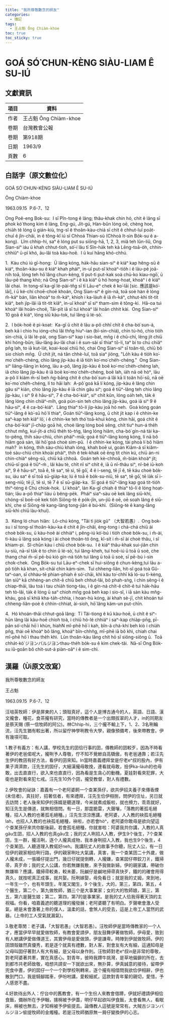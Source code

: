 ```yaml
---
title: "我所尊敬數念的師友"
categories:
  - 傳記
tags:
  - 王占魁 Ông Chiàm-khoe
toc: true
toc_sticky: true
---
```


# GOÁ SÓ͘ CHUN-KÈNG SIÀU-LIAM Ê SU-IÚ

## 文獻資訊

| 項目 | 資料 |
|---|---|
| 作者 | 王占魁 Ông Chiàm-khoe |
| 卷期 | 台灣教會公報 |
| 卷期 | 第918期 |
| 日期 | 1963/9 |
| 頁數 | 6 |

## 白話字（原文數位化）

GOÁ SÓ͘ CHUN-KÈNG SIÀU-LIAM Ê SU-IÚ

Ông Chiàm-khoe

1963.09.15  P.6-7、12

Ong Poê-eng Bok-su:  I sī Pîn-tong ê lâng; thâu-khak chin hó, chit ê lâng sī phok kó͘ thong kim ê lâng, Eng-gú, Ji̍t-gú, Hàn-bûn lóng oē, chèng hoe, chia̍h tê lóng ū gián-kiù, tng-sî ê thoân-kàu-chiá sī chi̍t ê chhut-luī poa̍t-chuī ê jîn-châi, in ê tông-kî iú sī Chhoá Thian-sù (Chhoà It-sìn Bo̍k-su ê a-kong).  Lîm chhip-hi, saⁿ ê lóng put su siōng-hā, 1, 2, 3, miâ teh lûn-liû, Ong Sian-siⁿ iáu ū khah chhut-tioh, só͘-í lâu tī Sîn-ha̍k teh kà Lēng-toā-o̍h, chhin-chhiūⁿ ū-pī khó, āu-lâi toà kàu-hoē.  I ū kuí hāng khó-chhú.

1.  Kàu chú iú gī-hong:  Ū lâng kóng, ha̍k-hāu sian-siⁿ ê kiáⁿ kap hêng-sū ê kiáⁿ, thoân-kàu-su ê kiáⁿ khah pháiⁿ, in-uī put-sî khoàⁿ-tio̍h i ê lāu-pē joā-nih toā, lóng teh hō͘ lâng chun-kèng, tī put-ti put-kak soà chū-ko kiau-ngō͘, ū lāu-pē thang khò; nā Ong Sian-siⁿ i ê kà kiáⁿ ū hó hong-hoat, khoàⁿ i ê kiáⁿ lâi chai.  In tong-sî ka-gī lé-pài-tn̂g sī tī Lāu-eⁿ chek ê ko͘-lāi [sic. 應該是kó͘-lāi], i ū ké-chí choē-choē khoán, Ong Sian-siⁿ ê gín-ná, toā soè hàn ê lóng m̄-káⁿ bán, liân khoàⁿ to m̄-káⁿ, khioh i ka-la̍uh ê iā  m̄-káⁿ, chhut-khì ti̍t-ti̍t kiâⁿ, beh ji̍p-lâi iā ti̍t-ti̍t kiâⁿ, in-uī khoàⁿ sī siⁿ tham-sim ê tōng-ki.  Hā-oa tuì khoàⁿ lâi hoān-choē, Tāi-pi̍t iā sī tuì khoàⁿ lâi hoān chhit kài.  Ong Sian-siⁿ 10 goā ê kiáⁿ, lóng siū kàu-tok, tuì lâng ū lé-sò͘.

2.  I bo̍k-hoē ê pì-koat:  Ka-gī ū chi̍t ê lāu a-pô chhī chi̍t ê cha-bó͘ sun-á, beh kā i chio hu ióng-chú lâi thn̂g hiuⁿ-ian (bī-sìn-chiá), chin tú-hó, chio tio̍h sìn-chiá, ū lâi lé-pài, ong Sian-siⁿ kap i sio-bat, mn̄g i ê chū-chí, lēng ji̍t chiū khì hóng-būn; lāu-lâng āu-lâi chai i ê sun-sài sī thiaⁿ tō-lí, taⁿ bí to chú chiâⁿ pn̄g lah, to iā kut-la̍t, koai-koai chiū hó, chai Ong Sian-siⁿ sī toân-tō, chiū bô sio chioh mn̄g.  Ū chi̍t ji̍t, ná tân chhè-luî, toā siaⁿ jióng, "Lo̍h kàu ê tio̍h ko͘-mo͘ che̍h-chéng, chio lâng ji̍p-kàu ê iā tio̍h ko͘-mo͘ che̍h-chéng."  Ong Sian-siⁿ liâng-liâng ìn kóng, lāu  a-pô, lâng ji̍p-kàu ê boē ko͘-mo͘ che̍h-chéng lah, iā chio lâng ji̍p-kàu ê iā boē ko͘-mo͘ che̍h-chéng, boē lah, ia̍h nā oē hòⁿ, lāu a-pô lí kiám m̄-sī beh ǹg-bāng chit ê cha-bó͘ sun-á lâi kā lí toân hō͘-sû, nā oē ko͘-mo͘ che̍h-chéng, lí to hāi lah:  A-pô͘ goá kā lí kóng, ji̍p-kàu ê lâng chin gâu siⁿ kián, chio lâng ji̍p-kàu ê iā chin gâu siⁿ; goá ê tiūⁿ-lâng teh chio lâng ji̍p-kàu, i siⁿ 9 ê hāu-siⁿ, 7 ê cha-bó͘-kiáⁿ, siⁿ chi̍t kûn, lóng oa̍h teh, ta̍k ê lâng lóng chin chiâⁿ-mi̍h, goá pún-sin teh chio lâng ji̍p-kàu, goá iā siⁿ 9 ê hāu-siⁿ, 4 ê ca-bó͘-kiáⁿ.  Lâng thiaⁿ tō-lí ji̍p-kàu joā hó neh.  Goá kóng goán tiūⁿ-lâng ê kò͘-sū hō͘ lí thiaⁿ, Goán tiūⁿ-lâng kong, ū chi̍t ji̍t kap i ê chhin-ke saⁿ-kap teh kiâⁿ lō͘, i ê chhin-ke teh thó͘ toā-khuì kóng, chin hāi, goá chi̍t ê cha-bó͘-kiáⁿ jī-cha̍p goā hè, choè lâng lóng boē sêng, chi̍t tiuⁿ hun-á the̍h chhut mn̂g, kuí-ji̍t-á chiū the̍h tò-tńg, lâng lóng hiâm, cha-bó͘ gín-ná tài ka-to-pêng, thih sàu-chiú, chin pháiⁿ-miā; goá ê tiūⁿ-lâng kong kóng, lí nā bô hiâm goá sàn, lâi hō͘ goá choè sim-pū.  I ê chhin-ke kóng, tài phoà lí bô hiâm mah?  ìn kóng, thih sàu-chiú khah ióng, khah boē ui, goán Kiâm-á sī kiâm-toē sàu-chiú chin khoài pháiⁿ, thih ê tek-khak oē ēng tit chin kú, chiū án-ni chin-chiàⁿ sêng-sū, chiū kā chhoā.  Goán teh kè-chhoā, m̄-bián khoàⁿ ji̍t; chiū-sī goá ê tiūⁿ-ḿ , lâi kàu tè, chi̍t nî siⁿ chi̍t ê, iā ū nî-thâu siⁿ, nî-bé iū-koh siⁿ, 9 ê hāu-siⁿ, toā ê, tē saⁿ, tē sì, tē gō͘, 4 ê i-seng, tē jī ê, tē káu choè bo̍k-su, iáu saⁿ ê sī toā sū-gia̍p-ka; lú ê toā ê bo̍k-su-niû, tē saⁿ, tē gō͘, tē la̍k sī i-seng-niû; tē jī, tē sì, tē 7 ê sī sū-gia̍p-ka.  Sī goá ê tiūⁿ-lâng kap goá tit-tio̍h thiⁿ-téng ê Chú chiok-hok.  Lí khoàⁿ, lán Ka-gī chiah ê thiaⁿ tō-lí ê lóng hoat-tián; lāu a-pô thiaⁿ liáu ū bêng-pe̍k.  Pháiⁿ siaⁿ-sàu oē kek lâng siū-khì, chóng-sī boē-oē kek tio̍h Siōng-tè ê po̍k-jîn, un-jiû ê oē, oē soah lâng ê siū-khì, che sī Siōng-tè kang-lâng tong-jiân ê bú-khì.  (Siōng-tè ê kang-lâng siū-khì chiū làu-khuì).

3.  Kèng ló chun hiân:  Ló-chú kóng, "Tāi tì jio̍k gû" （大智若愚）.  Ong bok-su i sī tong-sî thoân-kàu-ka ê chi̍t ê jîn-châi, èng-tong i chá-chá chiū ài choè bo̍k-su, ū kàu-hoē ài chhiáⁿ i, pêng-iú kó͘-bú i tio̍h choè bo̍k-su, i m̄-ài, tì-kàu ū lâng soà kóng i ài choè thoân-tō ông, kî-si̍t i m̄-sī ài choè thâu, i sī khiam-pi.  Sî-chūn kàu i chiū choè bo̍k-su.  I ê kiáⁿ thâu-khak sui-jiân chin iu-siù, nā-sī ta̍k ê to chin ū lé-sò͘, tuì lâng-kheh, tuì hoē-iú ū toā ū soè, che thang chai m̄-sī pē-bú kiò gín-ná tio̍h tuì lâng ū toā ū soè, sī pē-bú í-sin chok-chek.  Ong Bo̍k-su tuì Lāu-eⁿ-chek sī hui-siông ê chun-kèng,tuì lāu  a-pô tio̍h kā khan, si̍t-chāi chin kám-sim.  Tuì chheng-liân, hit-sî goá toà Gû-taⁿ-oan, sī chháu-tē phian-phiah ê só͘-chāi, khì kàu to͘-chhī kā ló-su tì-kèng, lán siūⁿ kā chhéng-an chi̍t-ē chiū beh chhut-lâi, bô phah-sǹg, i chin sêng-ì ê chiap-thāi, lâu toà i tau chia̍h tiong-tàu, i ê gín-ná chi̍t-ê chi̍t-ê tuì ha̍k-hāu teh tò-lâi, ta̍k ê lóng ū saⁿ chioh mn̄g goá beh kap i sio-sî, i iā sàn kàu mn̂g-kháu, goá sī khiâ kha-ta̍h-chhia, i hoan-hù kóng, ài khah sè-jī, chit khoán tuì chheng-liân-poè ê chhin-chhiat, ài-sioh, hō͘ lâng kám-un put-chīn.

4.  Hó khoán-thāi chhut-goā lâng:  Tī Tâi-tiong ê kū kàu-hoē, ū chi̍t ê siⁿ-hūn lâng lâi kàu-hoē chioh toà, i chiū hó-lé chhiáⁿ i saⁿ-kap chia̍p-pn̄g, pī-pān só͘-chāi hō͘ i khùn, hiahN mî-phē hō͘ i kah, bîn-á chá-khí beh kiò i chia̍h pn̄g, thài oē khoàⁿ bô lâng, khoàⁿ bîn-chhn̂g, mî-phē iā bô khì, chiah chai mî-phē hō͘ i thau the̍h khì.  Lūn thoân-kàu lâng chit hō sī siông-siông ū.  Toā chha̍t-kó͘ ジヨンバルジヨンthau-the̍h bo̍k-su ê kim chek-tâi.  Nā-sī Ong Bo̍k-su iû-goân bô chi̍t-sut-á piàn-oāⁿ i ê sim-chì.

## 漢羅（Ùi原文改寫）

我所尊敬數念的師友

王占魁

1963.09.15  P.6-7、12

汪培英牧師：伊是屏東的人；頭殼真好，這个人是博古通今的人，英語、日語、漢文攏會，種花，食茶攏有研究，當時的傳教者是一个出類拔翠的人才，in的同期友是蔡天賜 (蔡一信牧師的阿公)。林Chhip-hi，三个攏不輸上下，1、2、3名咧輪流，汪先生猶有較出著，所以留佇神學咧教令大學，親像預備考，後來帶教會。伊有幾項可取。

1.教子有義方：有人講，學校先生的囝佮行事的囝，傳教師的囝較歹，因為不時看著伊的老爸偌呢大，攏咧予人尊敬，佇不知不覺紲自高驕傲，有老爸通靠；若汪先生伊的教囝有好方法，看伊的囝來知。In當時嘉義禮拜堂是佇老eⁿ叔的股內，伊有果子濟濟款，汪先生的囡仔，大細漢攏毋敢挽，連看就毋敢，撿伊ka-la̍uh的也毋敢，出去直直行，欲入來也直直行，因為看是生貪心的動機。夏娃對看來犯罪，大衛也是對看來犯七戒。汪先生10外个囝，攏受教督，對人有禮數。

2.伊牧會的祕訣：嘉義有一个老阿婆飼一个查某孫仔，欲共伊招夫養子來傳香煙 (未信者)，真拄好，招著信者，有來禮拜，汪先生佮伊相捌，問伊的住址，另日就去訪問；老人後來知伊的孫婿是聽道理，今米就煮成飯啦，就也搰力，乖乖就好，知汪先生是傳道，就無相借問。有一日，那霆脆雷，大聲嚷，「落教的著孤毛絕種，招人入教的也著孤毛絕種。」汪先生涼涼應講，老阿婆，人入教的袂孤毛絕種lah，也招人入教的也袂孤毛絕種，袂啦，亦若會hòⁿ，老阿婆你敢毋是欲向望這个查某孫仔來共你斷後嗣，若會孤毛絕種，你就害啦：阿婆我共你講，入教的人真gâu生囝，招人入教的也真gâu生；我的丈人咧招人入教，伊生9个後生，7个查某囝，生一群，攏活咧，逐个人攏真成物，我本身咧招人入教，我也生9个後生，4个查某囝。人聽道理入教偌好neh。我講阮丈人的故事予你聽，阮丈人公，有一日佮伊的親家相佮咧行路，伊的親家咧吐大氣講，真害，我一个查某囝二十外歲，做人攏未成，一張婚仔提出門，幾日仔就提倒轉，人攏嫌，查某囡仔帶鉸刀爿，鐵掃帚，真歹命；我的丈人公講，你若無嫌我散，來予我做新婦。伊的親家講，帶破你無嫌嘛？應講，鐵掃帚較勇，較未萎，阮鹹仔是鹹地掃帚真快歹，鐵的的確會用得真久，就按呢真正成事，就共娶。阮咧嫁娶，毋免看日；就是我的丈姆，來到地，一年生一个，也有年頭生，年尾又閣生，9 个後生，大的，第三，第四，第五，4个醫生，第二个，第九做牧師，猶三个是大事業家；女的大的牧師娘，第三，第五，第六是醫生娘；第二，第四，第7的是事業家。是我的丈人佮我得著天頂的主祝福。你看，咱嘉義遮的聽道理的攏發展；老阿婆聽了有明白。歹聲嗽會激人受氣，總是未會激著上帝的僕人，溫柔的話，會煞人的受去，這是上帝工人當然的武器。(上帝的工人受氣就漏氣)。

3.敬老尊閒：老子講，「大智若愚」（大智若愚）。汪牧師伊是當時傳教家的一个人才，應當伊早早就愛做牧師，有教會愛請伊，朋友鼓舞伊著做牧師，伊毋愛，致到有人紲講伊愛做傳道王，其實伊毋是愛做頭，伊是謙卑。時陣到伊就做牧師。伊的囝頭殼雖然真優秀，若是逐个就真有禮數，對人客，對會友有大有細，這通知毋是父母叫囡仔著對人有大有細，是父母以身作則。汪牧師對老eⁿ叔in是非常的尊敬，對老阿婆著共牽，實在真感心。對青年，彼時我蹛牛挑灣，是草地偏僻的所在，去到都市共老師致敬，咱想共請安一下就欲出來，無扑算，伊真誠意的接待，留帶伊兜食中晝，伊的囡仔一个一个對學校咧轉來，逐个攏有相借問我欲佮伊相辭，伊也散到門口，我是騎腳踏車，伊吩咐講，愛較細貳，這款對青年輩的親切，愛惜，予人感恩不盡。

4.好款待出外人：佇台中的舊教會，有一个生份人來教會借蹛，伊就好禮請伊相佮食飯，備辦所在予伊睏，攇棉被予伊蓋，明仔早起欲叫伊食飯，太會看無人，看眠床，棉被也無去，才知棉被予伊偷提去。論傳教人這號是常常有。大賊古ジヨンバルジヨン偷提牧師的金燭檯。若是汪牧師猶原無一屑仔變換伊的心志。
